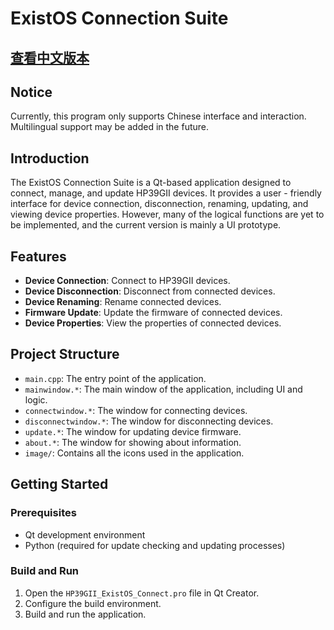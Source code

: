 # ExistOS Connection Suite

## [查看中文版本](README_CN.md)

## Notice
Currently, this program only supports Chinese interface and interaction. Multilingual support may be added in the future.

## Introduction
The ExistOS Connection Suite is a Qt-based application designed to connect, manage, and update HP39GII devices. It provides a user - friendly interface for device connection, disconnection, renaming, updating, and viewing device properties. However, many of the logical functions are yet to be implemented, and the current version is mainly a UI prototype.

## Features
- **Device Connection**: Connect to HP39GII devices.
- **Device Disconnection**: Disconnect from connected devices.
- **Device Renaming**: Rename connected devices.
- **Firmware Update**: Update the firmware of connected devices.
- **Device Properties**: View the properties of connected devices.

## Project Structure
- `main.cpp`: The entry point of the application.
- `mainwindow.*`: The main window of the application, including UI and logic.
- `connectwindow.*`: The window for connecting devices.
- `disconnectwindow.*`: The window for disconnecting devices.
- `update.*`: The window for updating device firmware.
- `about.*`: The window for showing about information.
- `image/`: Contains all the icons used in the application.

## Getting Started
### Prerequisites
- Qt development environment
- Python (required for update checking and updating processes)

### Build and Run
1. Open the `HP39GII_ExistOS_Connect.pro` file in Qt Creator.
2. Configure the build environment.
3. Build and run the application.